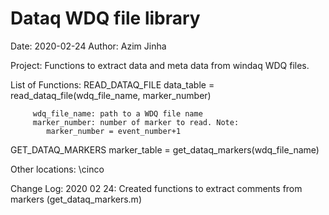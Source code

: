 # Dataq WDQ file library

Date: 2020-02-24
Author: Azim Jinha

Project: 
   Functions to extract data and meta data from windaq WDQ files.

List of Functions:
   READ_DATAQ_FILE
      data_table = read_dataq_file(wdq_file_name, marker_number)
      
         wdq_file_name: path to a WDQ file name
         marker_number: number of marker to read. Note:
            marker_number = event_number+1

   GET_DATAQ_MARKERS
       marker_table = get_dataq_markers(wdq_file_name)

Other locations:
   \\cinco

Change Log:
2020 02 24: Created functions to extract comments from markers (get_dataq_markers.m)
